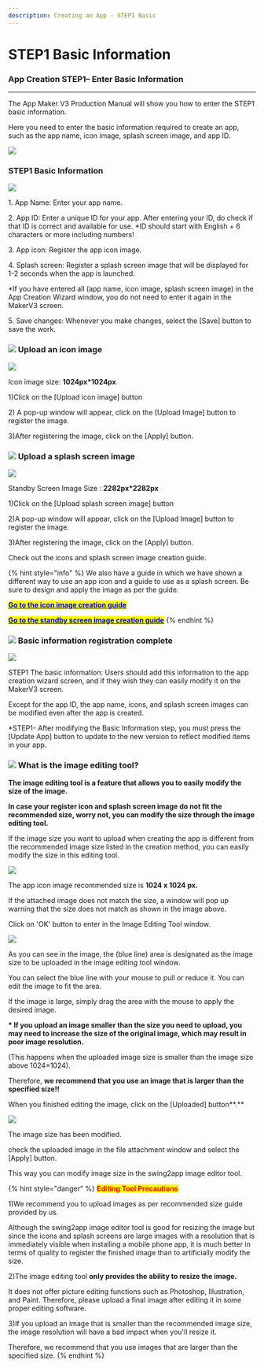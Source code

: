 ```yaml
---
description: Creating an App - STEP1 Basic
---
```


# STEP1 Basic Information

### App Creation STEP1– Enter Basic Information

***

The App Maker V3 Production Manual will show you how to enter the STEP1 basic information.

Here you need to enter the basic information required to create an app, such as the app name, icon image, splash screen image, and app ID.

![](<../../.gitbook/assets/구분선 (1) (1).PNG>)

### STEP1 Basic Information

![](../../.gitbook/assets/기본정보1.png)

1\. App Name: Enter your app name.

2\. App ID: Enter a unique ID for your app. After entering your ID, do check if that ID is correct and available for use. \*ID should start with English + 6 characters or more including numbers!

3\. App icon: Register the app icon image.

4\. Splash screen: Register a splash screen image that will be displayed for 1-2 seconds when the app is launched.

\*If you have entered all (app name, icon image, splash screen image) in the App Creation Wizard window, you do not need to enter it again in the MakerV3 screen.

5\. Save changes: Whenever you make changes, select the \[Save] button to save the work.



### ![](https://wp.swing2app.co.kr/wp-content/uploads/2018/09/%EB%8B%A8%EB%9D%BD1-1.png) Upload an icon image

![](../../.gitbook/assets/가이드1-1.png)

Icon image size: **1024px\*1024px**

1\)Click on the \[Upload icon image] button

2\) A pop-up window will appear, click on the \[Upload Image] button to register the image.

3\)After registering the image, click on the \[Apply] button.



### ![](https://wp.swing2app.co.kr/wp-content/uploads/2018/09/%EB%8B%A8%EB%9D%BD1-1.png) Upload a splash screen image

![](../../.gitbook/assets/가이드2-1.png)

Standby Screen Image Size : **2282px\*2282px**

1\)Click on the \[Upload splash screen image] button

2\)A pop-up window will appear, click on the \[Upload Image] button to register the image.

3\)After registering the image, click on the \[Apply] button.

Check out the icons and splash screen image creation guide.

{% hint style="info" %}
We also have a guide in which we have shown a different way to use an app icon and a guide to use as a splash screen. Be sure to design and apply the image as per the guide.

[<mark style="color:blue;">**Go to the icon image creation guide**</mark>](../maual/appbasic/appicon.md)

[<mark style="color:blue;">**Go to the standby screen image creation guide**</mark>](../maual/appbasic/apploading.md)
{% endhint %}

###

### ![](https://wp.swing2app.co.kr/wp-content/uploads/2018/09/%EB%8B%A8%EB%9D%BD1-1.png) Basic information registration complete

![](../../.gitbook/assets/1제작완료.png)

STEP1 The basic information: Users should add this information to the app creation wizard screen, and if they wish they can easily modify it on the MakerV3 screen. &#x20;

Except for the app ID, the app name, icons, and splash screen images can be modified even after the app is created.

\*STEP1- After modifying the Basic Information step, you must press the \[Update App] button to update to the new version to reflect modified items in your app.&#x20;



### ![](https://wp.swing2app.co.kr/wp-content/uploads/2018/09/%EB%8B%A8%EB%9D%BD1-1.png) What is the image editing tool?

**The image editing tool is a feature that allows you to easily modify the size of the image.**&#x20;

**In case your register icon and splash screen image do not fit the recommended size, worry not, you can modify the size through the image editing tool.**

If the image size you want to upload when creating the app is different from the recommended image size listed in the creation method, you can easily modify the size in this editing tool.

![](../../.gitbook/assets/이미지편집도구.png)

The app icon image recommended size is **1024 x 1024 px.**

If the attached image does not match the size, a window will pop up warning that the size does not match as shown in the image above.

Click on 'OK' button to enter in the Image Editing Tool window.

![](../../.gitbook/assets/이미지편집도구3.png)

As you can see in the image, the (blue line) area is designated as the image size to be uploaded in the image editing tool window.

You can select the blue line with your mouse to pull or reduce it. You can edit the image to fit the area.

If the image is large, simply drag the area with the mouse to apply the desired image.

**\* If you upload an image smaller than the size you need to upload, you may need to increase the size of the original image, which may result in poor image resolution.**

(This happens when the uploaded image size is smaller than the image size above 1024×1024).

Therefore, **we recommend that you use an image that is larger than the specified size!!**

When you finished editing the image, click on the \[Uploaded] button**.**

![](../../.gitbook/assets/이미지편집도구2.png)

The image size has been modified.&#x20;

check the uploaded image in the file attachment window and select the \[Apply] button.

This way you can modify image size in the swing2app image editor tool.

{% hint style="danger" %}
<mark style="color:red;">**Editing Tool Precautions**</mark>



1\)We recommend you to upload images as per recommended size guide provided by us.

Although the swing2app image editor tool is good for resizing the image but since the icons and splash screens are large images with a resolution that is immediately visible when installing a mobile phone app, it is much better in terms of quality to register the finished image than to artificially modify the size.



2\)The image editing tool **only provides the ability to resize the image.**

It does not offer picture editing functions such as Photoshop, Illustration, and Paint. Therefore, please upload a final image after editing it in some proper editing software.&#x20;



3\)If you upload an image that is smaller than the recommended image size, the image resolution will have a bad impact when you'll resize it.

Therefore, we recommend that you use images that are larger than the specified size.
{% endhint %}




